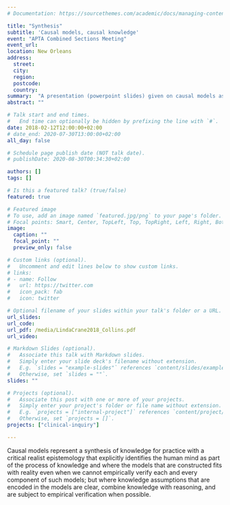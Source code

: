 ```yaml
---
# Documentation: https://sourcethemes.com/academic/docs/managing-content/

title: "Synthesis"
subtitle: 'Causal models, causal knowledge'
event: "APTA Combined Sections Meeting"
event_url:
location: New Orleans
address:
  street:
  city:
  region:
  postcode:
  country:
summary:  "A presentation (powerpoint slides) given on causal models as a representation of a synthesis of knowledge for practice from the perspective of critical realist epistemology"
abstract: ""

# Talk start and end times.
#   End time can optionally be hidden by prefixing the line with `#`.
date: 2018-02-12T12:00:00+02:00
# date_end: 2020-07-30T13:00:00+02:00
all_day: false

# Schedule page publish date (NOT talk date).
# publishDate: 2020-08-30T00:34:30+02:00

authors: []
tags: []

# Is this a featured talk? (true/false)
featured: true

# Featured image
# To use, add an image named `featured.jpg/png` to your page's folder. 
# Focal points: Smart, Center, TopLeft, Top, TopRight, Left, Right, BottomLeft, Bottom, BottomRight.
image:
  caption: ""
  focal_point: ""
  preview_only: false

# Custom links (optional).
#   Uncomment and edit lines below to show custom links.
# links:
# - name: Follow
#   url: https://twitter.com
#   icon_pack: fab
#   icon: twitter

# Optional filename of your slides within your talk's folder or a URL.
url_slides: 
url_code:
url_pdf: /media/LindaCrane2018_Collins.pdf
url_video:

# Markdown Slides (optional).
#   Associate this talk with Markdown slides.
#   Simply enter your slide deck's filename without extension.
#   E.g. `slides = "example-slides"` references `content/slides/example-slides.md`.
#   Otherwise, set `slides = ""`.
slides: ""

# Projects (optional).
#   Associate this post with one or more of your projects.
#   Simply enter your project's folder or file name without extension.
#   E.g. `projects = ["internal-project"]` references `content/project/deep-learning/index.md`.
#   Otherwise, set `projects = []`.
projects: ["clinical-inquiry"]

---
```

Causal models represent a synthesis of knowledge for practice with a critical realist epistemology that explicitly identifies the human mind as part of the process of knowledge and where the models that are constructed fits with reality even when we cannot empirically verify each and every component of such models; but where knowledge assumptions that are encoded in the models are clear, combine knowledge with reasoning, and are subject to empirical verification when possible.
